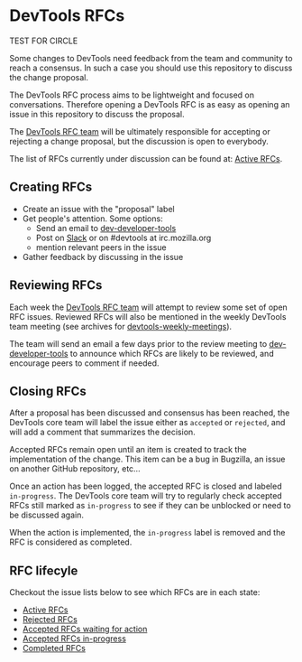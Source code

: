 # DevTools RFCs

TEST FOR CIRCLE

Some changes to DevTools need feedback from the team and community to reach a consensus. In such a case you should use this repository to discuss the change proposal.

The DevTools RFC process aims to be lightweight and focused on conversations. Therefore opening a DevTools RFC is as easy as opening an issue in this repository to discuss the proposal.

The [DevTools RFC team][] will be ultimately responsible for accepting or rejecting a change proposal, but the discussion is open to everybody.

The list of RFCs currently under discussion can be found at: [Active RFCs][].

## Creating RFCs

* Create an issue with the "proposal" label
* Get people's attention. Some options:
    * Send an email to [dev-developer-tools][]
    * Post on [Slack][] or on #devtools at irc.mozilla.org
    * mention relevant peers in the issue
* Gather feedback by discussing in the issue

## Reviewing RFCs

Each week the [DevTools RFC team][] will attempt to review some set of open RFC issues. Reviewed RFCs will also be mentioned in the weekly DevTools team meeting (see archives for [devtools-weekly-meetings][]).

The team will send an email a few days prior to the review meeting to [dev-developer-tools][] to announce which RFCs are likely to be reviewed, and encourage peers to comment if needed.

## Closing RFCs

After a proposal has been discussed and consensus has been reached, the DevTools core team will label the issue either as `accepted` or `rejected`, and will add a comment that summarizes the decision.

Accepted RFCs remain open until an item is created to track the implementation of the change. This item can be a bug in Bugzilla, an issue on another GitHub repository, etc…

Once an action has been logged, the accepted RFC is closed and labeled `in-progress`. The DevTools core team will try to regularly check accepted RFCs still marked as `in-progress` to see if they can be unblocked or need to be discussed again.

When the action is implemented, the `in-progress` label is removed and the RFC is considered as completed.

## RFC lifecyle

Checkout the issue lists below to see which RFCs are in each state:
* [Active RFCs][]
* [Rejected RFCs][]
* [Accepted RFCs waiting for action][]
* [Accepted RFCs in-progress][]
* [Completed RFCs][]

[DevTools RFC team]: https://github.com/orgs/devtools-html/teams/devtools-rfc
[Active RFCs]: https://github.com/devtools-html/rfcs/issues?q=is%3Aopen+is%3Aissue+label%3Aproposal
[Rejected RFCs]: https://github.com/devtools-html/rfcs/issues?q=is%3Aclosed+is%3Aissue+label%3Arejected
[Accepted RFCs waiting for action]: https://github.com/devtools-html/rfcs/issues?q=is%3Aopen+is%3Aissue+label%3Aaccepted
[Accepted RFCs in-progress]: https://github.com/devtools-html/rfcs/issues?q=is%3Aclosed+is%3Aissue+label%3Ain-progress
[Completed RFCs]: https://github.com/devtools-html/rfcs/issues?q=is%3Aclosed+is%3Aissue+-label%3Ain-progress+label%3Aaccepted
[dev-developer-tools]: https://lists.mozilla.org/listinfo/dev-developer-tools
[devtools-weekly-meetings]: https://docs.google.com/a/mozilla.com/document/d/1pUx9xq6L7bonSrDpyUNTQkQxTxAsULLu4kkHZLMEq6w/edit?usp=drive_web
[Slack]: https://devtools-html-slack.herokuapp.com/
